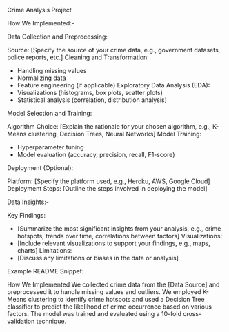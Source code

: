 Crime Analysis Project

How We Implemented:-

Data Collection and Preprocessing:

Source: [Specify the source of your crime data, e.g., government datasets, police reports, etc.]
Cleaning and Transformation:
   - Handling missing values
   - Normalizing data
   - Feature engineering (if applicable)
Exploratory Data Analysis (EDA):
   - Visualizations (histograms, box plots, scatter plots)
   - Statistical analysis (correlation, distribution analysis)

Model Selection and Training:

Algorithm Choice: [Explain the rationale for your chosen algorithm, e.g., K-Means clustering, Decision Trees, Neural Networks]
Model Training:
   - Hyperparameter tuning
   - Model evaluation (accuracy, precision, recall, F1-score)

Deployment (Optional):

Platform: [Specify the platform used, e.g., Heroku, AWS, Google Cloud]
Deployment Steps: [Outline the steps involved in deploying the model]

Data Insights:-

Key Findings:
   - [Summarize the most significant insights from your analysis, e.g., crime hotspots, trends over time, correlations between factors]
Visualizations:
   - [Include relevant visualizations to support your findings, e.g., maps, charts]
Limitations:
   - [Discuss any limitations or biases in the data or analysis]

Example README Snippet:

How We Implemented
We collected crime data from the [Data Source] and preprocessed it to handle missing values and outliers. We employed K-Means clustering to identify crime hotspots and used a Decision Tree classifier to predict the likelihood of crime occurrence based on various factors. The model was trained and evaluated using a 10-fold cross-validation technique.
